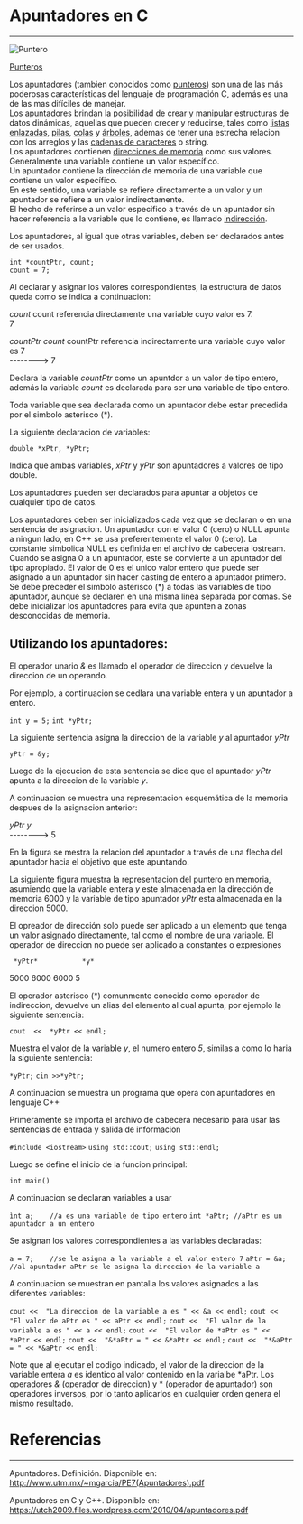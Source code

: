 # Apuntadores en C
---    
![Puntero](https://wiki.dcc.uchile.cl/cc3301/_media/puntero.png)
  
<a href="https://es.wikipedia.org/wiki/Puntero_(inform%C3%A1tica)" target="_blank">Punteros</a>

Los apuntadores (tambien conocidos como [punteros](https://es.wikipedia.org/wiki/Puntero_(inform%C3%A1tica))) son una de las más poderosas características del lenguaje de programación C, además es una de las mas difíciles de manejar.  
Los apuntadores brindan la posibilidad de crear y manipular estructuras de datos dinámicas, aquellas que pueden crecer y reducirse, tales como [listas enlazadas](https://es.wikipedia.org/wiki/Lista_enlazada), [pilas](https://es.wikipedia.org/wiki/Pila_(inform%C3%A1tica)), [colas](https://es.wikipedia.org/wiki/Cola_(inform%C3%A1tica)) y [árboles](https://es.wikipedia.org/wiki/%C3%81rbol_(inform%C3%A1tica)), ademas de tener una estrecha relacion con los arreglos y las [cadenas de caracteres](https://es.wikipedia.org/wiki/Cadena_de_caracteres) o string.  
Los apuntadores contienen [direcciones de memoria](https://es.wikipedia.org/wiki/Direcci%C3%B3n_de_memoria) como sus valores.  
Generalmente una variable contiene un valor específico.  
Un apuntador contiene la dirección de memoria de una variable que contiene un valor específico.  
En este sentido, una variable se refiere directamente a un valor y un apuntador se refiere a un valor indirectamente.  
El hecho de referirse a un valor especifico a través de un apuntador sin hacer referencia a la variable que lo contiene, es llamado [indirección](https://es.wikipedia.org/wiki/Indirecci%C3%B3n).  

Los apuntadores, al igual que otras variables, deben ser declarados antes de ser usados.  

`int *countPtr, count;`  
`count = 7;`  

Al declarar y asignar los valores correspondientes, la estructura de datos queda como se indica a continuacion:

*count*                count referencia directamente una variable cuyo valor es 7.  
  7  

*countPtr*    *count*    countPtr referencia indirectamente una variable cuyo valor es 7  
    -------->    7

Declara la variable *countPtr* como un apuntdor a un valor de tipo entero, además la variable *count* es declarada para ser una variable de tipo entero.

Toda variable que sea declarada como un apuntador debe estar precedida por el simbolo asterisco (*).

La siguiente declaracion de variables:

`double *xPtr, *yPtr;`

Indica que ambas variables, *xPtr* y *yPtr* son apuntadores a valores de tipo double.

Los apuntadores pueden ser declarados para apuntar a objetos de cualquier tipo de datos.

Los apuntadores deben ser inicializados cada vez que se declaran o en una sentencia de asignacion.
Un apuntador con el valor 0 (cero) o NULL apunta a ningun lado, en C++ se usa preferentemente el valor 0 (cero).
La constante simbolica NULL es definida en el archivo de cabecera iostream.
Cuando se asigna 0 a un apuntador, este se convierte a un apuntador del tipo apropiado.
El valor de 0 es el unico valor entero que puede ser asignado a un apuntador sin hacer casting de entero a apuntador primero.
Se debe preceder el simbolo asterisco (*) a todas las variables de tipo apuntador, aunque se declaren en una misma linea separada por comas.
Se debe inicializar los apuntadores para evita que apunten a zonas desconocidas de memoria.

## Utilizando los apuntadores:

El operador unario *&* es llamado el operador de direccion y devuelve la direccion de un operando.

Por ejemplo, a continuacion se cedlara una variable entera y un apuntador a entero.

`int y = 5;`
`int *yPtr;`

La siguiente sentencia asigna la direccion de la variable *y* al apuntador *yPtr*

`yPtr = &y;`

Luego de la ejecucion de esta sentencia se dice que el apuntador *yPtr* apunta a la direccion de la variable *y*.

A continuacion se muestra una representacion esquemática de la memoria despues de la asignacion anterior:

*yPtr*      *y*  
-------->    5

En la figura se mestra la relacion del apuntador a través de una flecha del apuntador hacia el objetivo que este apuntando.

La siguiente figura muestra la representacion del puntero en memoria, asumiendo que la variable entera *y* este almacenada en la dirección de memoria 6000 y la variable de tipo apuntador *yPtr* esta almacenada en la direccion 5000.

El opreador de dirección solo puede ser aplicado a un elemento que tenga un valor asignado directamente, tal como el nombre de una variable.
El operador de direccion no puede ser aplicado a constantes o expresiones

     *yPtr*           *y*
5000  6000       6000  5

El operador asterisco (*) comunmente conocido como operador de indireccion, devuelve un alias del elemento al cual apunta, por ejemplo la siguiente sentencia:

`cout  <<  *yPtr << endl;`

Muestra el valor de la variable *y*, el numero entero *5*, similas a como lo haria la siguiente sentencia:

`*yPtr;`
`cin >>*yPtr;`

A continuacion se muestra un programa que opera con apuntadores en lenguaje C++

Primeramente se importa el archivo de cabecera necesario para usar las sentencias de entrada y salida de informacion

`#include <iostream>`
`using std::cout;`
`using std::endl;`

Luego se define el inicio de la funcion principal:

`int main()`

A continuacion se declaran variables a usar

`ìnt a;    //a es una variable de tipo entero`
`int *aPtr; //aPtr es un apuntador a un entero`

Se asignan los valores correspondientes a las variables declaradas:

`a = 7;    //se le asigna a la variable a el valor entero 7`
`aPtr = &a; //al apuntador aPtr se le asigna la direccion de la variable a`

A continuacion se muestran en pantalla los valores asignados a las diferentes variables:

`cout <<  "La direccion de la variable a es " << &a << endl;`
`cout <<  "El valor de aPtr es " << aPtr << endl;`
`cout <<  "El valor de la variable a es " << a << endl;`
`cout <<  "El valor de *aPtr es " << *aPtr << endl;`
`cout <<  "&*aPtr = " << &*aPtr << endl;`
`cout <<  "*&aPtr = " << *&aPtr << endl;`

Note que al ejecutar el codigo indicado, el valor de la direccion de la variable entera *a* es identico al valor contenido en la varialbe *aPtr.
Los operadores *&* (operador de direccion) y * (operador de apuntador) son operadores inversos, por lo tanto aplicarlos en cualquier orden genera el mismo resultado.

# Referencias
---  

Apuntadores. Definición. Disponible en:  
http://www.utm.mx/~mgarcia/PE7(Apuntadores).pdf

Apuntadores en C y C++. Disponible en:  
https://utch2009.files.wordpress.com/2010/04/apuntadores.pdf
